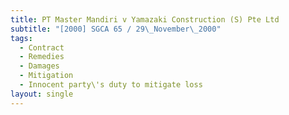 ```yaml
---
title: PT Master Mandiri v Yamazaki Construction (S) Pte Ltd
subtitle: "[2000] SGCA 65 / 29\_November\_2000"
tags:
  - Contract
  - Remedies
  - Damages
  - Mitigation
  - Innocent party\'s duty to mitigate loss
layout: single
---
```


